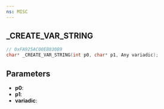 ```yaml
---
ns: MISC
---
```

## _CREATE_VAR_STRING

```c
// 0xFA925AC00EB830B9
char* _CREATE_VAR_STRING(int p0, char* p1, Any variadic);
```

## Parameters
* **p0**:
* **p1**:
* **variadic**:
